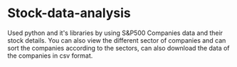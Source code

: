 # Stock-data-analysis
Used python and it's libraries by using S&amp;P500 Companies data and their stock details. You can also view the different sector of companies and can sort the companies according to the sectors, can also download the data of the companies in csv format.
